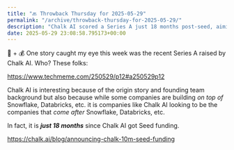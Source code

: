 ```yaml
---
title: "🔙 Throwback Thursday for 2025-05-29"
permalink: "/archive/throwback-thursday-for-2025-05-29/"
description: "Chalk AI scored a Series A just 18 months post-seed, aiming to innovate beyond Snowflake and Databricks!"
date: 2025-05-29 23:08:58.795173+00:00
---
```


<!-- buttondown-editor-mode: fancy --><p>🤖 + 💰 One story caught my eye this week was the recent Series A raised by Chalk AI. Who? These folks:</p><p><a target="_blank" rel="noopener noreferrer nofollow" href="https://www.techmeme.com/250529/p12#a250529p12">https://www.techmeme.com/250529/p12#a250529p12</a></p><p>Chalk AI is interesting because of the origin story and founding team background but also because while some companies are building <em>on top of</em> Snowflake, Databricks, etc. it is companies like Chalk AI looking to be the companies that <em>come after</em> Snowflake, Databricks, etc.</p><p>In fact, it is <strong><em>just 18 months</em></strong> since Chalk AI got Seed funding.</p><p><a target="_blank" rel="noopener noreferrer nofollow" href="https://chalk.ai/blog/announcing-chalk-10m-seed-funding">https://chalk.ai/blog/announcing-chalk-10m-seed-funding</a></p>